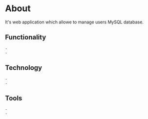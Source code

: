 # About

It's web application which allowe to manage users MySQL database.


## Functionality
```agsl
-
-
```
## Technology

```agsl
-
-
```

## Tools
```agsl
-
-
```
